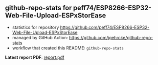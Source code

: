 ## github-repo-stats for peff74/ESP8266-ESP32-Web-File-Upload-ESPxStorEase

- statistics for repository https://github.com/peff74/ESP8266-ESP32-Web-File-Upload-ESPxStorEase
- managed by GitHub Action: https://github.com/jgehrcke/github-repo-stats
- workflow that created this README: `github-repo-stats`

**Latest report PDF**: [report.pdf](https://github.com/peff74/ESP8266-ESP32-Web-File-Upload-ESPxStorEase/raw/github-repo-stats/peff74/ESP8266-ESP32-Web-File-Upload-ESPxStorEase/latest-report/report.pdf)

